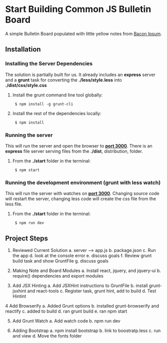 Start Building Common JS Bulletin Board
=======================================
A simple Bulletin Board populated with little yellow notes from [Bacon Ipsum](http://baconipsum.com/).

Installation
------------

### Installing the Server Dependencies
The solution is partially built for us.  It already includes an __express__ server and a __grunt__ task for converting
the __./less/style.less__ into __./dist/css/style.css__

1. Install the grunt command line tool globally:

        $ npm install -g grunt-cli

2. Install the rest of the dependencies locally:

        $ npm install

### Running the server
This will run the server and open the browser to [__port 3000__](http://localhost:3000).  There is an __express__ file server
serving files from the __./dist__, distribution, folder.

1. From the __./start__ folder in the terminal:

        $ npm start

### Running the development environment (grunt with less watch)
This will run the server with watches on [__port 3000__](http://localhost:3000).  Changing source code will restart the server,
changing less code will create the css file from the less file.

1. From the __./start__ folder in the terminal:

        $ npm run dev



Project Steps
-------------

1. Reviewed Current Solution
    a. server --> app.js
    b. package.json
    c. Run the app
    d. look at the console error
    e. discuss goals
    f. Review grunt build task and show GruntFile
    g. discuss goals


2. Making Note and Board Modules
    a. Install react, jquery, and jquery-ui
    b. require() dependencies and export modules

3. Add JSX Hinting
    a. Add JSXHint instructions to GruntFile
    b. install grunt-jsxhint and react-tools
    c. Register task, grunt hint, add to build
    d. Test Hintint

4 Add Browserify
    a. Added Grunt options
    b. installed grunt-browserify and reactify
    c. added to build
    d. ran grunt build
    e. ran npm start

5. Add Grunt Watch
    a. Add watch code
    b. npm run dev

6. Adding Bootstrap
    a. npm install bootstrap
    b. link to boostratp.less
    c. run and view
    d. Move the fonts folder



